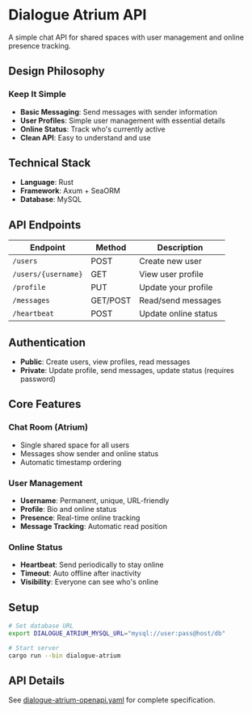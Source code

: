# Dialogue Atrium API

A simple chat API for shared spaces with user management and online presence tracking.

## Design Philosophy

### Keep It Simple
- **Basic Messaging**: Send messages with sender information
- **User Profiles**: Simple user management with essential details
- **Online Status**: Track who's currently active
- **Clean API**: Easy to understand and use

## Technical Stack
- **Language**: Rust
- **Framework**: Axum + SeaORM
- **Database**: MySQL

## API Endpoints

| Endpoint | Method | Description |
|----------|--------|-------------|
| `/users` | POST | Create new user |
| `/users/{username}` | GET | View user profile |
| `/profile` | PUT | Update your profile |
| `/messages` | GET/POST | Read/send messages |
| `/heartbeat` | POST | Update online status |

## Authentication

- **Public**: Create users, view profiles, read messages
- **Private**: Update profile, send messages, update status (requires password)

## Core Features

### Chat Room (Atrium)
- Single shared space for all users
- Messages show sender and online status
- Automatic timestamp ordering

### User Management
- **Username**: Permanent, unique, URL-friendly
- **Profile**: Bio and online status
- **Presence**: Real-time online tracking
- **Message Tracking**: Automatic read position

### Online Status
- **Heartbeat**: Send periodically to stay online
- **Timeout**: Auto offline after inactivity
- **Visibility**: Everyone can see who's online

## Setup

```bash
# Set database URL
export DIALOGUE_ATRIUM_MYSQL_URL="mysql://user:pass@host/db"

# Start server
cargo run --bin dialogue-atrium
```

## API Details

See [dialogue-atrium-openapi.yaml](./dialogue-atrium-openapi.yaml) for complete specification.